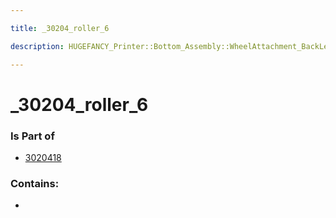 ```yaml
---

title: _30204_roller_6

description: HUGEFANCY_Printer::Bottom_Assembly::WheelAttachment_BackLeft::3020418::_30204_roller_6

---
```

# _30204_roller_6
<script>
    var geoarray = '{"_30204_roller_6": {}}';
</script>
<script>
    var basepath = '/assets/HUGEFANCY_Printer/Bottom_Assembly/WheelAttachment_BackLeft/3020418/';
</script>
<link rel="stylesheet" href="/css/container.css">

<div id="container"></div>

<!-- these are the required scripts for the three.js scene -->
<script src="/lib/three.min.js"></script>
<script src="/lib/OrbitControls.js"></script>
<script src="/lib/RectAreaLightUniformsLib.js"></script>
<!-- this is your app's lib file -->
<script src="/lib/triceratops_app.js"></script>
### Is Part of
- [3020418](../3020418)  

### Contains:
- [](./_30204_roller_6/)

